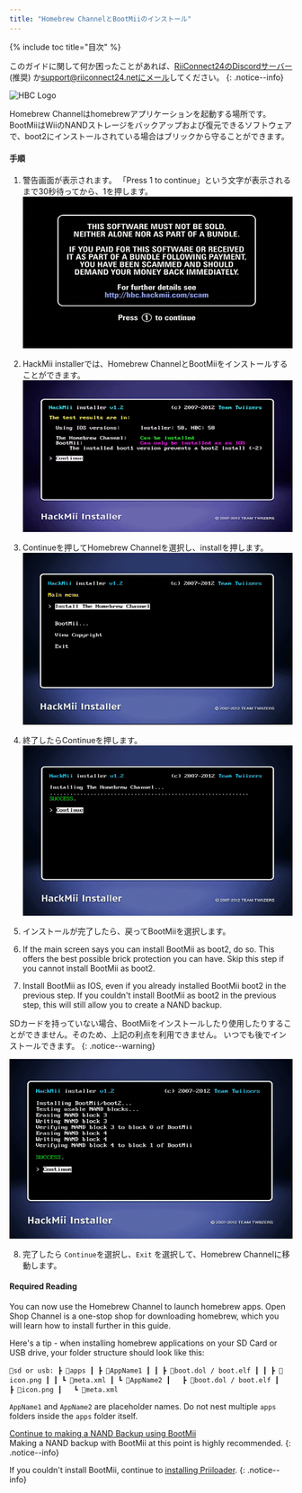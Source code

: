 ```yaml
---
title: "Homebrew ChannelとBootMiiのインストール"
---
```


{% include toc title="目次" %}

このガイドに関して何か困ったことがあれば、[RiiConnect24のDiscordサーバー](https://discord.gg/rc24) (推奨) か[support@riiconnect24.netにメール](mailto:support@riiconnect24.net)してください。
{: .notice--info}

![HBC Logo](/images/hbc.png)

Homebrew Channelはhomebrewアプリケーションを起動する場所です。 BootMiiはWiiのNANDストレージをバックアップおよび復元できるソフトウェアで、boot2にインストールされている場合はブリックから守ることができます。

#### 手順

1. 警告画面が表示されます。 「Press 1 to continue」という文字が表示されるまで30秒待ってから、1を押します。 ![Scam Screen](/images/Wii/ScamScreen.png)

2. HackMii installerでは、Homebrew ChannelとBootMiiをインストールすることができます。 ![Results](/images/Wii/Results.png)

3. Continueを押してHomebrew Channelを選択し、installを押します。 ![Install the Homebrew Channel](/images/Wii/InstallHomebrewChannel.png)

4. 終了したらContinueを押します。 ![Success Installing the Homebrew Channel](/images/Wii/SuccessHBC.png)

5. インストールが完了したら、戻ってBootMiiを選択します。
6. If the main screen says you can install BootMii as boot2, do so. This offers the best possible brick protection you can have. Skip this step if you cannot install BootMii as boot2.
7. Install BootMii as IOS, even if you already installed BootMii boot2 in the previous step. If you couldn't install BootMii as boot2 in the previous step, this will still allow you to create a NAND backup.

SDカードを持っていない場合、BootMiiをインストールしたり使用したりすることができません。そのため、上記の利点を利用できません。 いつでも後でインストールできます。
{: .notice--warning}

![BootMii Installation](/images/Wii/InstallBootMii.png)

8. 完了したら `Continue`を選択し、`Exit` を選択して、Homebrew Channelに移動します。

#### Required Reading

You can now use the Homebrew Channel to launch homebrew apps. Open Shop Channel is a one-stop shop for downloading homebrew, which you will learn how to install further in this guide.

Here's a tip - when installing homebrew applications on your SD Card or USB drive, your folder structure should look like this:

`💾sd or usb:
 ┣ 📂apps
 ┃ ┣ 📂AppName1
 ┃ ┃ ┣ 📜boot.dol / boot.elf
 ┃ ┃ ┣ 📜icon.png
 ┃ ┃ ┗ 📜meta.xml
 ┃ ┗ 📂AppName2
 ┃   ┣ 📜boot.dol / boot.elf
 ┃   ┣ 📜icon.png
 ┃   ┗ 📜meta.xml`

`AppName1` and `AppName2` are placeholder names. Do not nest multiple `apps` folders inside the `apps` folder itself.

[Continue to making a NAND Backup using BootMii](bootmii)<br> Making a NAND backup with BootMii at this point is highly recommended.
{: .notice--info}

If you couldn't install BootMii, continue to [installing Priiloader](priiloader).
{: .notice--info}
